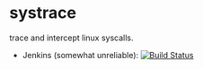 # systrace
trace and intercept linux syscalls.

 * Jenkins (somewhat unreliable):
   [![Build Status](https://parfunc-ci.sice.indiana.edu/job/systrace-ci/job/master/badge/icon)](https://parfunc-ci.sice.indiana.edu/job/systrace-ci/job/master/)
